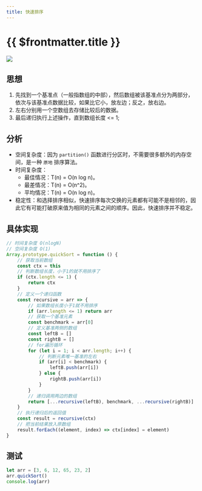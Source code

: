 ```yaml
---
title: 快速排序
---
```


# {{ $frontmatter.title }}

![](https://cdn.baiwumm.com/images/202404/d5uwme4vtcf912x3ytdfd6rl6subnlhj.gif)

## 思想

1. 先找到一个基准点（一般指数组的中部），然后数组被该基准点分为两部分，依次与该基准点数据比较，如果比它小，放左边；反之，放右边。
2. 左右分别用一个空数组去存储比较后的数据。
3. 最后递归执行上述操作，直到数组长度 <= 1;

## 分析

- 空间复杂度：因为 `partition()` 函数进行分区时，不需要很多额外的内存空间，是一种 `原地` 排序算法。
- 时间复杂度：
  - 最佳情况：T(n) = O(n log n)。
  - 最差情况：T(n) = O(n^2)。
  - 平均情况：T(n) = O(n log n)。
- 稳定性：和选择排序相似，快速排序每次交换的元素都有可能不是相邻的，因此它有可能打破原来值为相同的元素之间的顺序。因此，快速排序并不稳定。

## 具体实现
```js
// 时间复杂度 O(nlogN)
// 空间复杂度 O(1)
Array.prototype.quickSort = function () {
    // 获取当前数组
    const ctx = this
    // 判断数组长度，小于1的就不用排序了
    if (ctx.length <= 1) {
        return ctx
    }
    // 定义一个递归函数
    const recursive = arr => {
        // 如果数组长度小于1就不用排序
        if (arr.length <= 1) return arr
        // 获取一个基准元素
        const benchmark = arr[0]
        // 定义基准两侧的数组
        const leftB = []
        const rightB = []
        // for遍历循环
        for (let i = 1; i < arr.length; i++) {
            // 判断元素唯一基准的左右
            if (arr[i] < benchmark) {
                leftB.push(arr[i])
            } else {
                rightB.push(arr[i])
            }
        }
        // 递归调用两边的数组
        return [...recursive(leftB), benchmark, ...recursive(rightB)]
    }
    // 执行递归后的返回值
    const result = recursive(ctx)
    // 把当前结果放入原数组
    result.forEach((element, index) => ctx[index] = element)
}
```

## 测试

```js
let arr = [3, 6, 12, 65, 23, 2]
arr.quickSort()
console.log(arr)
```